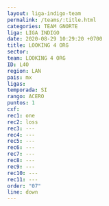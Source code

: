 ```yaml
---
layout: liga-indigo-team
permalink: /teams/:title.html
categories: TEAM GNORTE
liga: LIGA INDIGO
date: 2020-08-29 10:29:20 +0700
title: LOOKING 4 ORG
sector: 
team: LOOKING 4 ORG
ID: L4O
region: LAN
pais: mx
ligas: 
temporada: SI
rango: ACERO
puntos: 1
cxf: 
rec1: one
rec2: loss
rec3: ---
rec4: ---
rec5: ---
rec6: ---
rec7: ---
rec8: ---
rec9: ---
rec10: ---
rec11: ---
order: "07"
line: down
---
```


